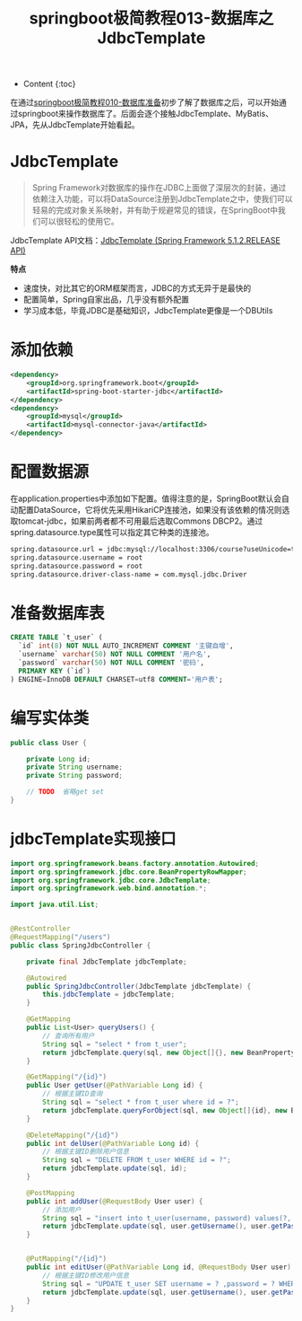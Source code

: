 ﻿---
layout:		post
category:	"springboot"
title:		"springboot极简教程013-数据库之JdbcTemplate"
tags:		[]
---
- Content
{:toc}

在通过[springboot极简教程010\-数据库准备](https://www.zhupite.com/springboot/springboot%E6%9E%81%E7%AE%80%E6%95%99%E7%A8%8B010-%E6%95%B0%E6%8D%AE%E5%BA%93%E5%87%86%E5%A4%87.html)初步了解了数据库之后，可以开始通过springboot来操作数据库了。后面会逐个接触JdbcTemplate、MyBatis、JPA，先从JdbcTemplate开始看起。

# JdbcTemplate
> Spring Framework对数据库的操作在JDBC上面做了深层次的封装，通过依赖注入功能，可以将DataSource注册到JdbcTemplate之中，使我们可以轻易的完成对象关系映射，并有助于规避常见的错误，在SpringBoot中我们可以很轻松的使用它。

JdbcTemplate API文档：[JdbcTemplate \(Spring Framework 5\.1\.2\.RELEASE API\)](https://docs.spring.io/spring/docs/current/javadoc-api/org/springframework/jdbc/core/JdbcTemplate.html)

**特点**
- 速度快，对比其它的ORM框架而言，JDBC的方式无异于是最快的
- 配置简单，Spring自家出品，几乎没有额外配置
- 学习成本低，毕竟JDBC是基础知识，JdbcTemplate更像是一个DBUtils

# 添加依赖
```xml
<dependency>
    <groupId>org.springframework.boot</groupId>
    <artifactId>spring-boot-starter-jdbc</artifactId>
</dependency>
<dependency>
    <groupId>mysql</groupId>
    <artifactId>mysql-connector-java</artifactId>
</dependency>
```

# 配置数据源
在application.properties中添加如下配置。值得注意的是，SpringBoot默认会自动配置DataSource，它将优先采用HikariCP连接池，如果没有该依赖的情况则选取tomcat-jdbc，如果前两者都不可用最后选取Commons DBCP2。通过spring.datasource.type属性可以指定其它种类的连接池。
```xml
spring.datasource.url = jdbc:mysql://localhost:3306/course?useUnicode=true&characterEncoding=utf-8
spring.datasource.username = root
spring.datasource.password = root
spring.datasource.driver-class-name = com.mysql.jdbc.Driver
```

# 准备数据库表
```sql
CREATE TABLE `t_user` (
  `id` int(8) NOT NULL AUTO_INCREMENT COMMENT '主键自增',
  `username` varchar(50) NOT NULL COMMENT '用户名',
  `password` varchar(50) NOT NULL COMMENT '密码',
  PRIMARY KEY (`id`)
) ENGINE=InnoDB DEFAULT CHARSET=utf8 COMMENT='用户表';
```
# 编写实体类
```java
public class User {

    private Long id;
    private String username;
    private String password;

    // TODO  省略get set
}
```

# jdbcTemplate实现接口
```java
import org.springframework.beans.factory.annotation.Autowired;
import org.springframework.jdbc.core.BeanPropertyRowMapper;
import org.springframework.jdbc.core.JdbcTemplate;
import org.springframework.web.bind.annotation.*;

import java.util.List;


@RestController
@RequestMapping("/users")
public class SpringJdbcController {

    private final JdbcTemplate jdbcTemplate;

    @Autowired
    public SpringJdbcController(JdbcTemplate jdbcTemplate) {
        this.jdbcTemplate = jdbcTemplate;
    }

    @GetMapping
    public List<User> queryUsers() {
        // 查询所有用户
        String sql = "select * from t_user";
        return jdbcTemplate.query(sql, new Object[]{}, new BeanPropertyRowMapper<>(User.class));
    }

    @GetMapping("/{id}")
    public User getUser(@PathVariable Long id) {
        // 根据主键ID查询
        String sql = "select * from t_user where id = ?";
        return jdbcTemplate.queryForObject(sql, new Object[]{id}, new BeanPropertyRowMapper<>(User.class));
    }

    @DeleteMapping("/{id}")
    public int delUser(@PathVariable Long id) {
        // 根据主键ID删除用户信息
        String sql = "DELETE FROM t_user WHERE id = ?";
        return jdbcTemplate.update(sql, id);
    }

    @PostMapping
    public int addUser(@RequestBody User user) {
        // 添加用户
        String sql = "insert into t_user(username, password) values(?, ?)";
        return jdbcTemplate.update(sql, user.getUsername(), user.getPassword());
    }


    @PutMapping("/{id}")
    public int editUser(@PathVariable Long id, @RequestBody User user) {
        // 根据主键ID修改用户信息
        String sql = "UPDATE t_user SET username = ? ,password = ? WHERE id = ?";
        return jdbcTemplate.update(sql, user.getUsername(), user.getPassword(), id);
    }
}
```